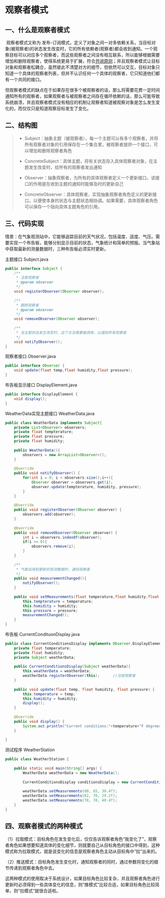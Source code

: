 # 观察者模式
## 一、什么是观察者模式

​    观察者模式又称为 发布-订阅模式，定义了对象之间一对多依赖关系，当目标对象(被观察者)的状态发生改变时，它的所有依赖者(观察者)都会收到通知。一个观察目标可以对应多个观察者，而这些观察者之间没有相互联系，所以能够根据需要增加和删除观察者，使得系统更易于扩展，符合[开闭原则](https://so.csdn.net/so/search?q=开闭原则&spm=1001.2101.3001.7020)；并且观察者模式让目标对象和观察者松耦合，虽然彼此不清楚对方的细节，但依然可以交互，目标对象只知道一个具体的观察者列表，但并不认识任何一个具体的观察者，它只知道他们都有一个共同的接口。

​    但观察者模式的缺点在于如果存在很多个被观察者的话，那么将需要花费一定时间通知所有的观察者，如果观察者与被观察者之间存在循环依赖的话，那么可能导致系统崩溃，并且观察者模式没有相应的机制让观察者知道被观察对象是怎么发生变化的，而仅仅只是知道观察目标发生了变化。

## 二、结构图

> - Subject：抽象主题（被观察者），每一个主题可以有多个观察者，并将所有观察者对象的引用保存在一个集合里，被观察者提供一个接口，可以增加和删除观察者角色
>
> - ConcreteSubject：具体主题，将有关状态存入具体观察者对象，在主题发生改变时，给所有的观察者发出通知
>
> - Observer：抽象观察者，为所有的具体观察者定义一个更新接口，该接口的作用是在收到主题的通知时能够及时的更新自己
>
> - ConcreteObserver：具体观察者，实现抽象观察者角色定义的更新接口，以便使本身的状态与主题状态相协调。如果需要，具体观察者角色可以保存一个指向具体主题角色的引用。

## 三、代码实现

​		情景：在气象观测站中，它能够追踪目前的天气状况，包括温度、适度、气压。需要实现一个布告板，能够分别显示目前的状态，气象统计和简单的预报。当气象站中获取最新的测量数据时，三种布告板必须实时更新。

主题接口  Subject.java

```java
public interface Subject {
	/**
	 * 注册观察者
	 * @param observer
	 */
    void registerObserver(Observer observer);
	
	/**
	 * 删除观察者
	 * @param observer
	 */
    void removeObserver(Observer observer);
	
	/**
	 * 当主题状态发生改变时，这个方法需要被调用，以通知所有观察者
	 */
    void notifyObserver();
}
```

观察者接口  Observer.java

```java
public interface Observer {
    void update(float temp,float humidity,float pressure);
}
```

布告板显示接口 DisplayElement.java

```java
public interface DisplayElement {
    void display();
}
```

WeatherData实现主题接口 WeatherData.java

```java
public class WeatherData implements Subject{
	private List<Observer> observers;
	private float tempterature;
	private float pressure;
	private float humidity;
	
	public WeatherData(){
		observers = new ArrayList<Observer>();
	}
	
	@Override
	public void notifyObserver() {
		for(int i = 0; i < observers.size();i++){
			Observer observer = observers.get(i);
			observer.update(tempterature, humidity, pressure);
		}
	}
 
	@Override
	public void registerObserver(Observer observer) {
		observers.add(observer);
	}
 
	@Override
	public void removeObserver(Observer observer) {
		int i = observers.indexOf(observer);
		if(i >= 0){
			observers.remove(i);
		}
	}
 
	/**
	 * 气象站得到更新的观测数据时，通知观察者
	 */
	public void measurementChanged(){
		notifyObserver();
	}
	
	public void setMeasurements(float temperature,float humidity,float pressure){
		this.tempterature = temperature;
		this.humidity = humidity;
		this.pressure = pressure;
		measurementChanged();
	}
}
```

布告板  CurrentCondituonDisplay.java

```java
public class CurrentConditionsDisplay implements Observer,DisplayElement{
	private float temperature;
	private float humidity;
	private	Subject weatherData;
	
	public CurrentConditionsDisplay(Subject weatherData){
		this.weatherData = weatherData;
		weatherData.registerObserver(this);      //注册观察者
	}
	
	public void update(float temp, float humidity, float pressure) {
		this.temperature = temp;
		this.humidity = humidity;
		display();
	}
 
	@Override
	public void display() {
		System.out.println("Current conditions:"+temperature+"F degrees and "+humidity+"% humidity");
	}
 
}
```

测试程序  WeatherStation

```java
public class WeatherStation {
 
	public static void main(String[] args) {
		WeatherData weatherData = new WeatherData();
		
		CurrentConditionsDisplay conditionsDisplay = new CurrentConditionsDisplay(weatherData);
	
		weatherData.setMeasurements(80, 65, 30.4f);
		weatherData.setMeasurements(82, 70, 29.2f);
		weatherData.setMeasurements(78, 78, 40.4f);
	}
}
```

## 四、观察者模式的两种模式

（1）拉取模式：目标角色在发生变化后，仅仅告诉观察者角色“我变化了”，观察者角色如果想要知道具体的变化细节，则就要自己从目标角色的接口中得到，这种模式称为拉取模式，就是说变化的信息是观察者角色主动从目标角中“拉”出来的。

（2）推送模式：目标角色发生变化时，通知观察者的同时，通过参数将变化的细节传递到观察者角色中去。

​    这两种模式的使用取决于系统设计，如果目标角色比较复杂，并且观察者角色进行更新时必须得到一些具体变化的信息，则“推模式”比较合适，如果目标角色比较简单，则“拉模式”就很合适啦。
